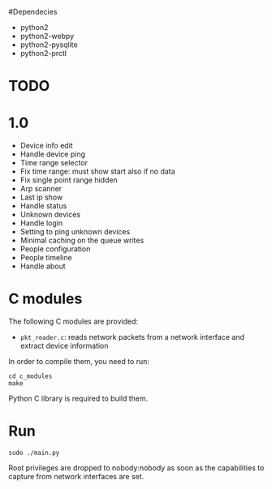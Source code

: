 #Dependecies

- python2
- python2-webpy
- python2-pysqlite
- python2-prctl

# TODO
# 1.0
- Device info edit
- Handle device ping
- Time range selector
- Fix time range: must show start also if no data
- Fix single point range hidden
- Arp scanner
- Last ip show
- Handle status
- Unknown devices
- Handle login
- Setting to ping unknown devices
- Minimal caching on the queue writes
- People configuration
- People timeline
- Handle about

# C modules
The following C modules are provided:
  - `pkt_reader.c`: reads network packets from a network interface and extract device information

In order to compile them, you need to run:

```
cd c_modules
make
```

Python C library is required to build them.

# Run

`sudo ./main.py`

Root privileges are dropped to nobody:nobody as soon as the capabilities to capture from network
interfaces are set.

